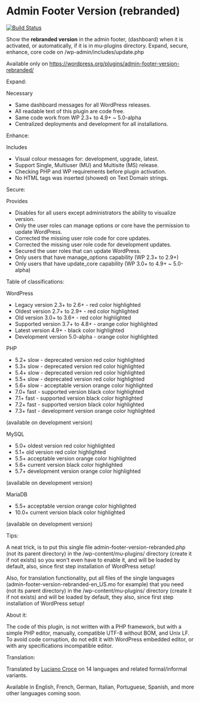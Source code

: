 # Admin Footer Version (rebranded)

[![Build Status](https://travis-ci.org/luciano-croce/admin-footer-version-rebranded.svg?branch=master)](https://travis-ci.org/luciano-croce/admin-footer-version-rebranded)

Show the **rebranded version** in the admin footer, (dashboard) when it is activated, or automatically, if it is in mu-plugins directory. Expand, secure, enhance, core code on /wp-admin/includes/update.php

Available only on https://wordpress.org/plugins/admin-footer-version-rebranded/

Expand:

Necessary

* Same dashboard messages for all WordPress releases.
* All readable text of this plugin are code free.
* Same code work from WP 2.3+ to 4.9+ ~ 5.0-alpha
* Centralized deployments and development for all installations.

Enhance:

Includes

* Visual colour messages for: development, upgrade, latest.    
* Support Single, Multiuser (MU) and Multisite (MS) release.
* Checking PHP and WP requirements before plugin activation.
* No HTML tags was inserted (showed) on Text Domain strings.

Secure:

Provides

* Disables for all users except administrators the ability to visualize version.
* Only the user roles can manage options or core have the permission to update WordPress.
* Corrected the missing user role code for core updates.
* Corrected the missing user role code for development updates.
* Secured the user roles that can update WordPress.
* Only users that have manage_options capability (WP 2.3+ to 2.9+)
* Only users that have update_core capability (WP 3.0+ to 4.9+ ~ 5.0-alpha)

Table of classifications:

WordPress

 * Legacy version 2.3+ to 2.6+ - red color highlighted
 * Oldest version 2.7+ to 2.9+ - red color highlighted
 * Old version 3.0+ to 3.6+ - red color highlighted
 * Supported version 3.7+ to 4.8+ - orange color highlighted
 * Latest version 4.9+ - black color highlighted
 * Development version 5.0-alpha - orange color highlighted

PHP

 * 5.2+ slow - deprecated version red color highlighted
 * 5.3+ slow - deprecated version red color highlighted
 * 5.4+ slow - deprecated version red color highlighted
 * 5.5+ slow - deprecated version red color highlighted
 * 5.6+ slow - acceptable version orange color highlighted
 * 7.0+ fast - supported version black color highlighted
 * 7.1+ fast - supported version black color highlighted
 * 7.2+ fast - supported version black color highlighted
 * 7.3+ fast - development version orange color highlighted

(available on development version)

MySQL

 * 5.0+ oldest version red color highlighted
 * 5.1+ old version red color highlighted
 * 5.5+ acceptable version orange color highlighted
 * 5.6+ current version black color highlighted
 * 5.7+ development version orange color highlighted

(available on development version) 

MariaDB

 * 5.5+ acceptable version orange color highlighted
 * 10.0+ current version black color highlighted

(available on development version)

Tips:

A neat trick, is to put this single file admin-footer-version-rebranded.php (not its parent directory) in the /wp-content/mu-plugins/ directory (create it if not exists) so you won't even have to enable it, and will be loaded by default, also, since first step installation of WordPress setup!

Also, for translation functionality, put all files of the single languages (admin-footer-version-rebranded-en_US.mo for example) that you need (not its parent directory) in the /wp-content/mu-plugins/ directory (create it if not exists) and will be loaded by default, they also, since first step installation of WordPress setup!

About it:

The code of this plugin, is not written with a PHP framework, but with a simple PHP editor, manually, compatible UTF-8 without BOM, and Unix LF. To avoid code corruption, do not edit it with WordPress embedded editor, or with any specifications incompatible editor.

Translation:

Translated by [Luciano Croce](https://profiles.wordpress.org/luciano-croce/) on 14 languages and related formal/informal variants.

Available in English, French, German, Italian, Portuguese, Spanish, and more other languages coming soon.
